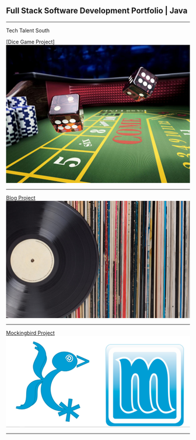## Full Stack Software Development Portfolio | Java

---

Tech Talent South

[Dice Game Project]
<img src="images/diceproject.jpg?raw=true"/>

---
[Blog Project](https://myownttsblog.cfapps.io/)
<img src="images/vinyl.jpg?raw=true"/>

---
[Mockingbird Project](http://example.com/)
<img src="images/mockingbirdLogo1.png?raw=true"/>

---

